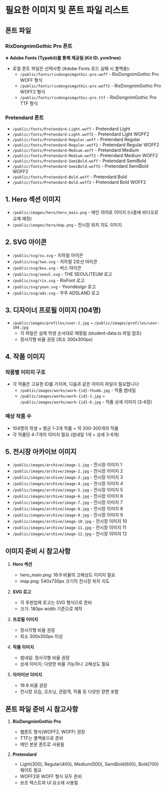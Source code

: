 # 필요한 이미지 및 폰트 파일 리스트

## 폰트 파일
### RixDongnimGothic Pro 폰트
**※ Adobe Fonts (Typekit)를 통해 제공됨 (Kit ID: yvm1rwe)**
- 로컬 폰트 파일은 선택사항 (Adobe Fonts 로드 실패 시 폴백용):
  - `/public/fonts/rixdongnimgothic-pro.woff` - RixDongnimGothic Pro WOFF 형식
  - `/public/fonts/rixdongnimgothic-pro.woff2` - RixDongnimGothic Pro WOFF2 형식
  - `/public/fonts/rixdongnimgothic-pro.ttf` - RixDongnimGothic Pro TTF 형식

### Pretendard 폰트
- `/public/fonts/Pretendard-Light.woff` - Pretendard Light
- `/public/fonts/Pretendard-Light.woff2` - Pretendard Light WOFF2
- `/public/fonts/Pretendard-Regular.woff` - Pretendard Regular
- `/public/fonts/Pretendard-Regular.woff2` - Pretendard Regular WOFF2
- `/public/fonts/Pretendard-Medium.woff` - Pretendard Medium
- `/public/fonts/Pretendard-Medium.woff2` - Pretendard Medium WOFF2
- `/public/fonts/Pretendard-SemiBold.woff` - Pretendard SemiBold
- `/public/fonts/Pretendard-SemiBold.woff2` - Pretendard SemiBold WOFF2
- `/public/fonts/Pretendard-Bold.woff` - Pretendard Bold
- `/public/fonts/Pretendard-Bold.woff2` - Pretendard Bold WOFF2

## 1. Hero 섹션 이미지
- `/public/images/hero/hero_main.png` - 메인 히어로 이미지 (나중에 비디오로 교체 예정)
- `/public/images/hero/map.png` - 전시장 위치 지도 이미지

## 2. SVG 아이콘
- `/public/svg/su.svg` - 지하철 아이콘
- `/public/svg/two.svg` - 지하철 2호선 아이콘
- `/public/svg/bus.svg` - 버스 아이콘
- `/public/svg/seoul.svg` - THE SEOULITEUM 로고
- `/public/svg/rix.svg` - RixFont 로고
- `/public/svg/yoon.svg` - Yoondesign 로고
- `/public/svg/ads.svg` - 무주 ADSLAND 로고

## 3. 디자이너 프로필 이미지 (104명)
- `/public/images/profiles/user-1.jpg` ~ `/public/images/profiles/user-104.jpg`
  - 각 파일은 실제 학생 순서대로 매핑됨 (student-data.ts 파일 참조)
  - 정사각형 비율 권장 (최소 300x300px)

## 4. 작품 이미지
### 작품별 이미지 구조
- 각 작품은 고유한 ID를 가지며, 다음과 같은 이미지 파일이 필요합니다:
  - `/public/images/works/work-{id}-thumb.jpg` - 작품 썸네일
  - `/public/images/works/work-{id}-1.jpg` ~ `/public/images/works/work-{id}-6.jpg` - 작품 상세 이미지 (3-6장)
  
### 예상 작품 수
- 104명의 학생 × 평균 1-3개 작품 = 약 200-300개의 작품
- 각 작품당 4-7개의 이미지 필요 (썸네일 1개 + 상세 3-6개)

## 5. 전시장 아카이브 이미지
- `/public/images/archive/image-1.jpg` - 전시장 이미지 1
- `/public/images/archive/image-2.jpg` - 전시장 이미지 2
- `/public/images/archive/image-3.jpg` - 전시장 이미지 3
- `/public/images/archive/image-4.jpg` - 전시장 이미지 4
- `/public/images/archive/image-5.jpg` - 전시장 이미지 5
- `/public/images/archive/image-6.jpg` - 전시장 이미지 6
- `/public/images/archive/image-7.jpg` - 전시장 이미지 7
- `/public/images/archive/image-8.jpg` - 전시장 이미지 8
- `/public/images/archive/image-9.jpg` - 전시장 이미지 9
- `/public/images/archive/image-10.jpg` - 전시장 이미지 10
- `/public/images/archive/image-11.jpg` - 전시장 이미지 11
- `/public/images/archive/image-12.jpg` - 전시장 이미지 12

## 이미지 준비 시 참고사항

1. **Hero 섹션**
   - hero_main.png: 16:9 비율의 고해상도 이미지 필요
   - map.png: 540x730px 크기의 전시장 위치 지도

2. **SVG 로고**
   - 각 후원업체 로고는 SVG 형식으로 준비
   - 크기: 180px width 기준으로 제작

3. **프로필 이미지**
   - 정사각형 비율 권장
   - 최소 300x300px 이상

4. **작품 이미지**
   - 썸네일: 정사각형 비율 권장
   - 상세 이미지: 다양한 비율 가능하나 고해상도 필요

5. **아카이브 이미지**
   - 16:9 비율 권장
   - 전시장 모습, 오프닝, 관람객, 작품 등 다양한 장면 포함

## 폰트 파일 준비 시 참고사항

1. **RixDongnimGothic Pro**
   - 웹폰트 형식(WOFF2, WOFF) 권장
   - TTF는 폴백용으로 준비
   - 메인 본문 폰트로 사용됨

2. **Pretendard**
   - Light(300), Regular(400), Medium(500), SemiBold(600), Bold(700) 웨이트 필요
   - WOFF2와 WOFF 형식 모두 준비
   - 보조 텍스트와 UI 요소에 사용됨
